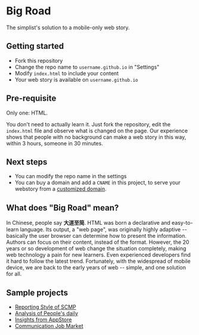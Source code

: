 # Big Road

The simplist's solution to a mobile-only web story.

## Getting started

- Fork this repository
- Change the repo name to `username.github.io` in "Settings"
- Modify `index.html` to include your content
- Your web story is available on `username.github.io`

## Pre-requisite

Only one: HTML.

You don't need to actually learn it. Just fork the repository, edit the `index.html` file and observe what is changed on the page. Our experience shows that people with no background can make a web story in this way, within 3 hours, someone in 30 minutes.

## Next steps

- You can modify the repo name in the settings
- You can buy a domain and add a `CNAME` in this project, to serve your webstory from a [customized domain](https://github.com/hupili/python-for-data-and-media-communication-gitbook/blob/master/notes-week-00.md#bonus-bind-a-custom-domain-name).

## What does "Big Road" mean?

In Chinese, people say **大道至简**. HTML was born a declarative and easy-to-learn language. Its output, a "web page", was originally highly adaptive -- basically the user browser can determine how to present the information. Authors can focus on their content, instead of the format. However, the 20 years or so development of web change the situation completely, making web technology a pain for new learners. Even experienced developers find it hard to follow the latest trend. Fortunately, with the widespread of mobile device, we are back to the early years of web -- simple, and one solution for all.

## Sample projects

- [Reporting Style of SCMP](https://warrior960812.github.io/Has-Alibaba-changed-the-South-China-Morning-Post-/)
- [Analysis of People's daily](https://lullabymia.github.io/big-road/)
- [Insights from AppStore](https://catmint1215.github.io/)
- [Communication Job Market](https://zhangningnina.github.io/big-road/)
